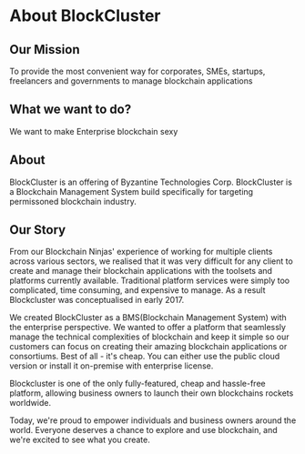 ﻿# About BlockCluster

## Our Mission

To provide the most convenient way for corporates, SMEs, startups, freelancers and governments to manage blockchain applications

## What we want to do?

We want to make Enterprise blockchain sexy

## About

BlockCluster is an offering of Byzantine Technologies Corp. BlockCluster is a Blockchain Management System build specifically for targeting permissoned blockchain industry.

## Our Story

From our Blockchain Ninjas' experience of working for multiple clients across various sectors, we realised that it was very difficult for any client to create and manage their blockchain applications with the toolsets and platforms currently available. Traditional platform services were simply too complicated, time consuming, and expensive to manage. As a result Blockcluster was conceptualised in early 2017.

We created BlockCluster as a BMS(Blockchain Management System) with the enterprise perspective. We wanted to offer a platform that seamlessly manage the technical complexities of blockchain and keep it simple so our customers can focus on creating their amazing blockchain applications or consortiums. Best of all - it's cheap. You can either use the public cloud version or install it on-premise with enterprise license.

Blockcluster is one of the only fully-featured, cheap and hassle-free platform, allowing business owners to launch their own blockchains rockets worldwide.

Today, we're proud to empower individuals and business owners around the world. Everyone deserves a chance to explore and use blockchain, and we're excited to see what you create.
